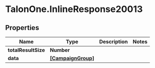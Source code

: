 # TalonOne.InlineResponse20013

## Properties

Name | Type | Description | Notes
------------ | ------------- | ------------- | -------------
**totalResultSize** | **Number** |  | 
**data** | [**[CampaignGroup]**](CampaignGroup.md) |  | 



